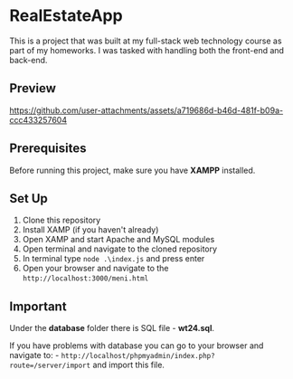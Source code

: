 # RealEstateApp

This is a project that was built at my full-stack web technology course as part of my homeworks. I was tasked with handling both the front-end and back-end. 

## Preview

https://github.com/user-attachments/assets/a719686d-b46d-481f-b09a-ccc433257604

## Prerequisites

Before running this project, make sure you have **XAMPP** installed.

## Set Up

1. Clone this repository
2. Install XAMP (if you haven't already)
3. Open XAMP and start Apache and MySQL modules
4. Open terminal and navigate to the cloned repository
5. In terminal type ```node .\index.js``` and press enter
6. Open your browser and navigate to the ```http://localhost:3000/meni.html```

## Important

Under the **database** folder there is SQL file - **wt24.sql**.

If you have problems with database you can go to your browser and navigate to:
    - ```http://localhost/phpmyadmin/index.php?route=/server/import```
and import this file.
